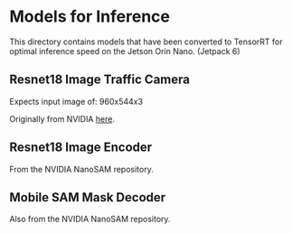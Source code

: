 # Models for Inference 

This directory contains models that have been converted to TensorRT for optimal inference speed on the Jetson Orin Nano. (Jetpack 6)

## Resnet18 Image Traffic Camera

Expects input image of: 960x544x3

Originally from NVIDIA [here](https://catalog.ngc.nvidia.com/orgs/nvidia/teams/tao/models/trafficcamnet).


## Resnet18 Image Encoder

From the NVIDIA NanoSAM repository.

## Mobile SAM Mask Decoder

Also from the NVIDIA NanoSAM repository.